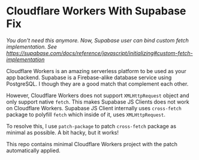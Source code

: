 # Cloudflare Workers With Supabase Fix

*You don't need this anymore. Now, Supabase user can bind custom fetch implementation. See https://supabase.com/docs/reference/javascript/initializing#custom-fetch-implementation*

Cloudflare Workers is an amazing serverless platform to be used as your app backend. Supabase is a Firebase-alike database service using PostgreSQL. I though they are a good match that complement each other.

However, Cloudflare Workers does not support `XMLHttpRequest` object and only support native `fetch`. This makes Supabase JS Clients does not work on Cloudflare Workers. Supabase JS Client internally uses `cross-fetch` package to polyfill `fetch` which inside of it, uses `XMLHttpRequest`.

To resolve this, I use `patch-package` to patch `cross-fetch` package as minimal as possible. A bit hacky, but it works!

This repo contains minimal Cloudflare Workers project with the patch automatically applied.
